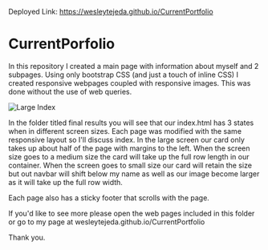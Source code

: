 Deployed Link: https://wesleytejeda.github.io/CurrentPortfolio
# CurrentPorfolio
In this repository I created a main page with information about myself and 2 subpages.
Using only bootstrap CSS (and just a touch of inline CSS) I created responsive webpages 
coupled with responsive images. This was done without the use of web queries.

![](final_results/lgIndex.png?raw=true "Large Index")

In the folder titled final results you will see that our index.html has 3 states when in different screen sizes.
Each page was modified with the same responsive layout so I'll discuss index. In the large screen our card only takes up
about half of the page with margins to the left. When the screen size goes to a medium size the card will take up the full
row length in our container. When the screen goes to small size our card will retain the size but out navbar will shift below my name as well as our image become larger as it will take up the full row width. 

Each page also has a sticky footer that scrolls with the page.

If you'd like to see more please open the web pages included in this folder or go to my page at wesleytejeda.github.io/CurrentPortfolio

Thank you.
